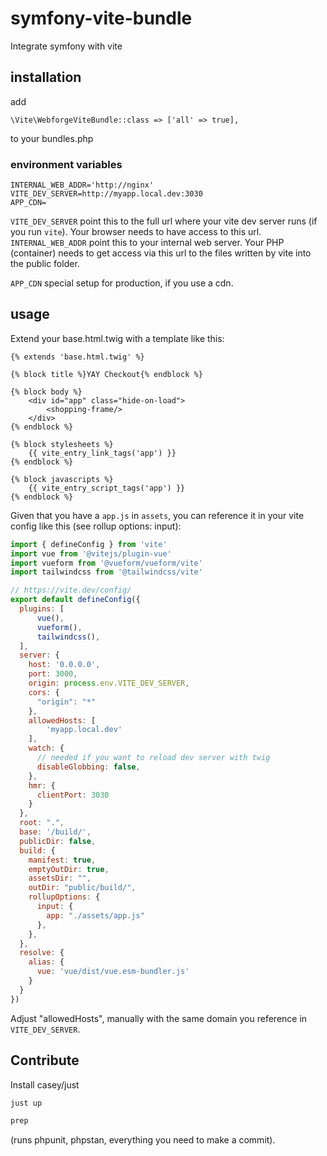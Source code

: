 # symfony-vite-bundle

Integrate symfony with vite

## installation

add
```
\Vite\WebforgeViteBundle::class => ['all' => true],
```
to your bundles.php

### environment variables

```
INTERNAL_WEB_ADDR='http://nginx'
VITE_DEV_SERVER=http://myapp.local.dev:3030
APP_CDN=
```

`VITE_DEV_SERVER` point this to the full url where your vite dev server runs (if you run `vite`). Your browser needs to have access to this url.
`INTERNAL_WEB_ADDR` point this to your internal web server. Your PHP (container) needs to get access via this url to the files written by vite into the public folder.

`APP_CDN` special setup for production, if you use a cdn.

## usage

Extend your base.html.twig with a template like this:

```twig
{% extends 'base.html.twig' %}

{% block title %}YAY Checkout{% endblock %}

{% block body %}
    <div id="app" class="hide-on-load">
        <shopping-frame/>
    </div>
{% endblock %}

{% block stylesheets %}
    {{ vite_entry_link_tags('app') }}
{% endblock %}

{% block javascripts %}
    {{ vite_entry_script_tags('app') }}
{% endblock %}
```

Given that you have a `app.js` in `assets`, you can reference it in your vite config like this (see rollup options: input): 

```js
import { defineConfig } from 'vite'
import vue from '@vitejs/plugin-vue'
import vueform from '@vueform/vueform/vite'
import tailwindcss from '@tailwindcss/vite'

// https://vite.dev/config/
export default defineConfig({
  plugins: [
      vue(),
      vueform(),
      tailwindcss(),
  ],
  server: {
    host: '0.0.0.0',
    port: 3000,
    origin: process.env.VITE_DEV_SERVER,
    cors: {
      "origin": "*"
    },
    allowedHosts: [
        'myapp.local.dev'
    ],
    watch: {
      // needed if you want to reload dev server with twig
      disableGlobbing: false,
    },
    hmr: {
      clientPort: 3030
    }
  },
  root: ".",
  base: '/build/',
  publicDir: false,
  build: {
    manifest: true,
    emptyOutDir: true,
    assetsDir: "",
    outDir: "public/build/",
    rollupOptions: {
      input: {
        app: "./assets/app.js"
      },
    },
  },
  resolve: {
    alias: {
      vue: 'vue/dist/vue.esm-bundler.js'
    }
  }
})

```

Adjust "allowedHosts", manually with the same domain you reference in `VITE_DEV_SERVER`.

## Contribute

Install casey/just

```bash
just up
```

```bash
prep
```
(runs phpunit, phpstan, everything you need to make a commit).